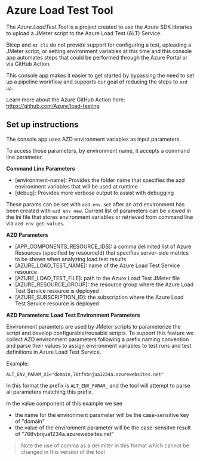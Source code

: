 ﻿# Azure Load Test Tool
The *Azure.LoadTest.Tool* is a project created to use the Azure SDK libraries to upload a JMeter
script to the Azure Load Test (ALT) Service.

Bicep and `az cli` do not provide support for configuring a test, uploading a JMeter script, or
setting environment variables at this time and this console app automates steps that could be
performed through the Azure Portal or via GitHub Action.

This console app makes it easier to get started by bypassing the need to set up a pipeline
workflow and supports our goal of reducing the steps to `azd up`.

Learn more about the Azure GitHub Action here: https://github.com/Azure/load-testing

## Set up instructions
The console app uses AZD environment variables as input parameters.

To access those parameters, by environment name, it accepts a
command line parameter.

**Command Line Parameters**

- [environment-name]: Provides the folder name that specifies the azd environment variables that
  will be used at runtime
- [debug]: Provides more verbose output to assist with debugging

These params can be set with `azd env set` after an azd environment has been created with
`azd env new`. Current list of parameters can be viewed in the Ini file that stores environment
variables or retrieved from command line via `azd env get-values`.

**AZD Parameters**

- [APP_COMPONENTS_RESOURCE_IDS]: a comma delimited list of Azure Resources (specified by
  resourceId) that specifies server-side metrics to be shown when analyzing load test results
- [AZURE_LOAD_TEST_NAME]: name of the Azure Load Test Service resource
- [AZURE_LOAD_TEST_FILE]: path to the Azure Load Test JMeter file
- [AZURE_RESOURCE_GROUP]: the resource group where the Azure Load Test Service resource is deployed
- [AZURE_SUBSCRIPTION_ID]: the subscription where the Azure Load Test Service resource is deployed

**AZD Parameters: Load Test Environment Parameters**

Environment paramters are used by JMeter scripts to parameterize the script and develop
configurable/reusable scripts. To support this feature we collect AZD environment parameters
following a prefix naming convention and parse their values to assign environment variables to
test runs and test definitions in Azure Load Test Service.

Example:
```
ALT_ENV_PARAM_X1="domain,76tfvbnjua1234a.azurewebsites.net"
```

In this format the prefix is `ALT_ENV_PARAM_` and the tool will attempt to parse all parameters matching this prefix.

In the value component of this example we see
- the name for the environment parameter will be the case-sensitive key of "domain" 
- the value of the environment parameter will be the case-sensitve result of
  "76tfvbnjua1234a.azurewebsites.net"

> Note the use of comma as a delimiter in this format which cannot be changed in this
  version of the tool